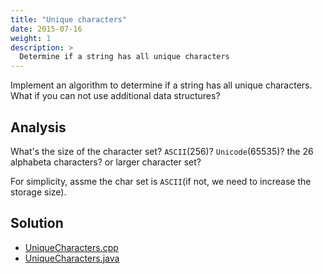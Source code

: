 ```yaml
---
title: "Unique characters"
date: 2015-07-16
weight: 1
description: >
  Determine if a string has all unique characters
---
```


Implement an algorithm to determine if a string has all unique characters. What if you can not use additional data structures?

## Analysis

What's the size of the character set?
`ASCII`(256)? `Unicode`(65535)? the 26 alphabeta characters? or larger character set?

For simplicity, assme the char set is `ASCII`(if not, we need to increase the storage size).


## Solution

+ [UniqueCharacters.cpp](UniqueCharacters.cpp)
+ [UniqueCharacters.java](UniqueCharacters.java)